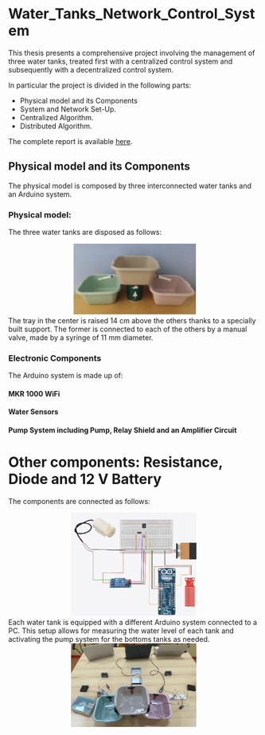 # Water_Tanks_Network_Control_System
This thesis presents a comprehensive project involving the management of three water tanks, treated first with a centralized control system and subsequently with a decentralized control system.

In particular the project is divided in the following parts:
- Physical model and its Components
- System and Network Set-Up.
- Centralized Algorithm.
- Distributed Algorithm.

The complete report is available [here](.Water_Tank_Network_Control_System.pdf).

## Physical model and its Components
The physical model is composed by three interconnected water tanks and an Arduino system.
### Physical model:
The three water tanks are disposed as follows:
<div align="center">
  <img src="./media/tanks.jpg" alt="tanks" width="50%">
</div>
The tray in the center is raised 14 cm above the others thanks to a specially built support. The former is connected to each of the others by a manual valve, made by a syringe of 11 mm diameter.

### Electronic Components
The Arduino system is made up of:
#### MKR 1000 WiFi
#### Water Sensors
#### Pump System including Pump, Relay Shield and an Amplifier Circuit
# Other components: Resistance, Diode and 12 V Battery
The components are connected as follows:
<div align="center">
  <img src="./media/connection_components.jpg" alt="connection_components" width="50%">
</div>
Each water tank is equipped with a different Arduino system connected to a PC. This setup allows for measuring the water level of each tank and activating the pump system for the bottoms tanks as needed.
<div align="center">
  <img src="./media/tanks_comp.jpg" alt="tanks_comp" width="50%">
</div>
